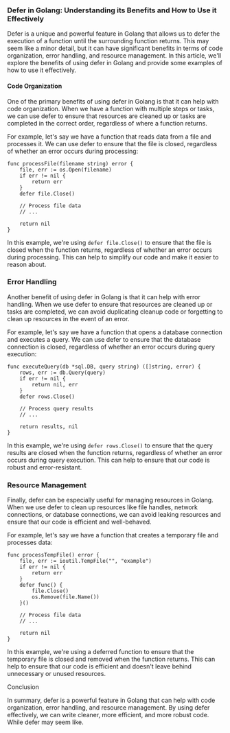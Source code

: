 
### Defer in Golang: Understanding its Benefits and How to Use it Effectively

Defer is a unique and powerful feature in Golang that allows us to defer the execution of a function until the surrounding function returns. This may seem like a minor detail, but it can have significant benefits in terms of code organization, error handling, and resource management. In this article, we'll explore the benefits of using defer in Golang and provide some examples of how to use it effectively.

#### Code Organization

One of the primary benefits of using defer in Golang is that it can help with code organization. When we have a function with multiple steps or tasks, we can use defer to ensure that resources are cleaned up or tasks are completed in the correct order, regardless of where a function returns.

For example, let's say we have a function that reads data from a file and processes it. We can use defer to ensure that the file is closed, regardless of whether an error occurs during processing:

```
func processFile(filename string) error {
    file, err := os.Open(filename)
    if err != nil {
        return err
    }
    defer file.Close()

    // Process file data
    // ...

    return nil
}

```

In this example, we're using `defer file.Close()` to ensure that the file is closed when the function returns, regardless of whether an error occurs during processing. This can help to simplify our code and make it easier to reason about.

### Error Handling

Another benefit of using defer in Golang is that it can help with error handling. When we use defer to ensure that resources are cleaned up or tasks are completed, we can avoid duplicating cleanup code or forgetting to clean up resources in the event of an error.

For example, let's say we have a function that opens a database connection and executes a query. We can use defer to ensure that the database connection is closed, regardless of whether an error occurs during query execution:

```
func executeQuery(db *sql.DB, query string) ([]string, error) {
    rows, err := db.Query(query)
    if err != nil {
        return nil, err
    }
    defer rows.Close()

    // Process query results
    // ...

    return results, nil
}

```


In this example, we're using `defer rows.Close()` to ensure that the query results are closed when the function returns, regardless of whether an error occurs during query execution. This can help to ensure that our code is robust and error-resistant.

### Resource Management

Finally, defer can be especially useful for managing resources in Golang. When we use defer to clean up resources like file handles, network connections, or database connections, we can avoid leaking resources and ensure that our code is efficient and well-behaved.

For example, let's say we have a function that creates a temporary file and processes data:

```
func processTempFile() error {
    file, err := ioutil.TempFile("", "example")
    if err != nil {
        return err
    }
    defer func() {
        file.Close()
        os.Remove(file.Name())
    }()

    // Process file data
    // ...

    return nil
}

```

In this example, we're using a deferred function to ensure that the temporary file is closed and removed when the function returns. This can help to ensure that our code is efficient and doesn't leave behind unnecessary or unused resources.

Conclusion

In summary, defer is a powerful feature in Golang that can help with code organization, error handling, and resource management. By using defer effectively, we can write cleaner, more efficient, and more robust code. While defer may seem like.